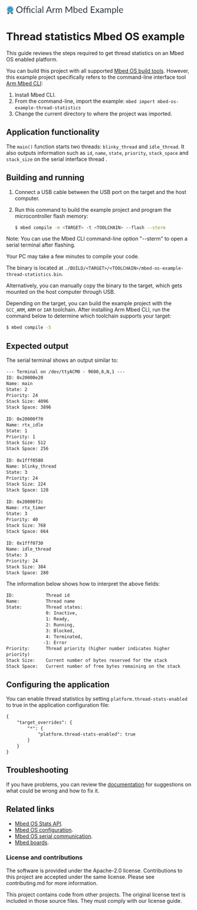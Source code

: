 ![](./resources/official_armmbed_example_badge.png)
# Thread statistics Mbed OS example

This guide reviews the steps required to get thread statistics on an Mbed OS enabled platform.

You can build this project with all supported [Mbed OS build tools](https://os.mbed.com/docs/mbed-os/latest/tools/index.html). However, this example project specifically refers to the command-line interface tool [Arm Mbed CLI](https://github.com/ARMmbed/mbed-cli#installing-mbed-cli):

1. Install Mbed CLI.
1. From the command-line, import the example: `mbed import mbed-os-example-thread-statistics`
1. Change the current directory to where the project was imported.

## Application functionality

The `main()` function starts two threads: `blinky_thread` and `idle_thread`. It also outputs information such as `id`, `name`, `state`, `priority`, `stack_space` and `stack_size` on the serial interface thread .

## Building and running

1. Connect a USB cable between the USB port on the target and the host computer.
1. Run this command to build the example project and program the microcontroller flash memory:

    ```bash
    $ mbed compile -m <TARGET> -t <TOOLCHAIN> --flash --sterm
    ```

Note: You can use the Mbed CLI command-line option "--sterm" to open a serial terminal after flashing.

Your PC may take a few minutes to compile your code.

The binary is located at `./BUILD/<TARGET>/<TOOLCHAIN>/mbed-os-example-thread-statistics.bin`.

Alternatively, you can manually copy the binary to the target, which gets mounted on the host computer through USB.

Depending on the target, you can build the example project with the `GCC_ARM`, `ARM` or `IAR` toolchain. After installing Arm Mbed CLI, run the command below to determine which toolchain supports your target:

```bash
$ mbed compile -S
```

## Expected output

The serial terminal shows an output similar to:

```
--- Terminal on /dev/ttyACM0 - 9600,8,N,1 ---
ID: 0x20000e20 
Name: main 
State: 2 
Priority: 24 
Stack Size: 4096 
Stack Space: 3896 

ID: 0x20000f70 
Name: rtx_idle 
State: 1 
Priority: 1 
Stack Size: 512 
Stack Space: 256 

ID: 0x1fff0580 
Name: blinky_thread 
State: 3 
Priority: 24 
Stack Size: 224 
Stack Space: 128 

ID: 0x20000f2c 
Name: rtx_timer 
State: 3 
Priority: 40 
Stack Size: 768 
Stack Space: 664 

ID: 0x1fff0730 
Name: idle_thread 
State: 3 
Priority: 24 
Stack Size: 384 
Stack Space: 280 
```

The information below shows how to interpret the above fields:

```
ID:            Thread id
Name:          Thread name
State:         Thread states:
               0: Inactive,
               1: Ready,
               2: Running,
               3: Blocked,
               4: Terminated,
              -1: Error             
Priority:      Thread priority (higher number indicates higher priority)
Stack Size:    Current number of bytes reserved for the stack
Stack Space:   Current number of free bytes remaining on the stack
```

## Configuring the application

You can enable thread statistics by setting `platform.thread-stats-enabled` to true in the application configuration file:

```
{
    "target_overrides": {
        "*": {            
            "platform.thread-stats-enabled": true            
        }
    }
}
```

## Troubleshooting 

If you have problems, you can review the [documentation](https://os.mbed.com/docs/latest/tutorials/debugging.html) for suggestions on what could be wrong and how to fix it. 

## Related links

- [Mbed OS Stats API](https://os.mbed.com/docs/latest/apis/mbed-statistics.html).
- [Mbed OS configuration](https://os.mbed.com/docs/latest/reference/configuration.html).
- [Mbed OS serial communication](https://os.mbed.com/docs/latest/tutorials/serial-communication.html).
- [Mbed boards](https://os.mbed.com/platforms/).

### License and contributions

The software is provided under the Apache-2.0 license. Contributions to this project are accepted under the same license. Please see contributing.md for more information.

This project contains code from other projects. The original license text is included in those source files. They must comply with our license guide.
